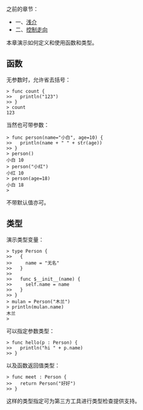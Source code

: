 
之前的章节：

- 一、[浅介](https://zhuanlan.zhihu.com/p/104491745)
- 二、[控制走向](https://zhuanlan.zhihu.com/p/104548740)

本章演示如何定义和使用函数和类型。

## 函数

无参数时，允许省去括号：
```
> func count {
>>   println("123")
>> }
> count
123
```

当然也可带参数：
```
> func person(name="小白", age=10) {
>>   println(name + " " + str(age))
>> }
> person()
小白 10
> person("小红")
小红 10
> person(age=18)
小白 18
>
```

不带默认值亦可。

## 类型

演示类型变量：

```
> type Person {
>>   {
>>     name = "无名"
>>   }
>>
>>   func $__init__(name) {
>>     self.name = name
>>   }
>> }
> mulan = Person("木兰")
> println(mulan.name)
木兰
>
```

可以指定参数类型：
```
> func hello(p : Person) {
>>   println("hi " + p.name)
>> }
```

以及函数返回值类型：
```
> func meet : Person {
>>   return Person("好好")
>> }
```

这样的类型指定可为第三方工具进行类型检查提供支持。
